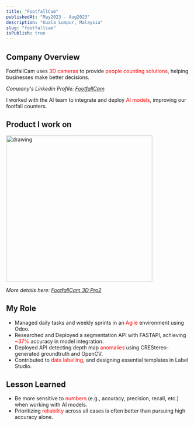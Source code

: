 ```yaml
---
title: "FootfallCam"
publishedAt: "May2023 - Aug2023"
description: "Kuala Lumpur, Malaysia"
slug: "footfallcam"
isPublish: true
---
```


## Company Overview

FootfallCam uses <span style="color:red">3D cameras</span> to provide <span style="color:red">people counting solutions</span>, helping businesses make better decisions.

_Company's Linkedin Profile: [FootfallCam](https://www.linkedin.com/company/footfallcam-uk/)_

I worked with the AI team to integrate and deploy <span style="color:red">AI models</span>, improving our footfall counters.

## Product I work on

<img src="https://www.footfallcam.com/Content/img/product/AllProduct/FFC_3D_Pro2.png" alt="drawing" width="400px"/>

_More details here: [FootfallCam 3D Pro2](https://www.footfallcam.com/en/Product/FootfallCam-3D-Pro2)_

## My Role

- Managed daily tasks and weekly sprints in an <span style="color:red">Agile</span> environment using Odoo.
- Researched and Deployed a segmentation API with FASTAPI, achieving <span style="color:red">~37%</span> accuracy in model integration.
- Deployed API detecting depth map <span style="color:red">anomalies</span> using CREStereo-generated groundtruth and OpenCV.
- Contributed to <span style="color:red">data labelling</span>, and designing essential templates in Label Studio.

## Lesson Learned

- Be more sensitive to <span style="color:red">numbers</span> (e.g., accuracy, precision, recall, etc.) when working with AI models.
- Prioritizing <span style="color:red">reliability</span> across all cases is often
  better than pursuing high accuracy alone.
